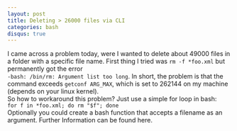 ```yaml
---
layout: post
title: Deleting > 26000 files via CLI
categories: bash
disqus: true
---
```


I came across a problem today, were I wanted to delete about 49000 files in a folder with a specific file name.
First thing I tried was `rm -f *foo.xml` but permanently got the error  
`-bash: /bin/rm: Argument list too long`.
In short, the problem is that the command exceeds `getconf ARG_MAX`, which is set to 262144 on my machine (depends on your linux kernel).  
So how to workaround this problem? Just use a simple for loop in bash:  
`for f in *foo.xml; do rm "$f"; done`  
Optionally you could create a bash function that accepts a filename as an argument.
Further Information can be found here.